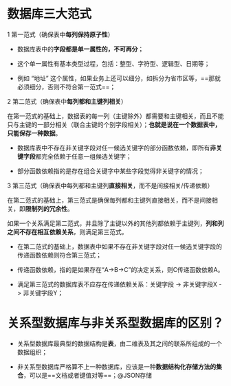 # 数据库三大范式

1 第一范式（确保表中**每列保持原子性**）

- 数据库表中的**字段都是单一属性的，不可再分**；

- 这个单一属性有基本类型过程，包括：整型、字符型、逻辑型、日期等；

- 例如 “地址” 这个属性，如果业务上还可以细分，如拆分为省市区等，==那就必须细分，否则不符合第一范式==；



2 第二范式（确保表中**每列都和主键列相关**）

在第一范式的基础上，数据表的每一列（主键除外）都需要和主键相关，而且不能只与主键的一部分相关（联合主键的个别字段相关）；**也就是说在一个数据表中，只能保存一种数据**。

- 数据库表中不存在非关键字段对任一候选关键字的部分函数依赖，即所有**非关键字段**都完全依赖于任意一组候选关键字；

- 部分函数依赖指的是存在组合关键字中某些字段觉得非关键字的情况；



3 第三范式（确保表中每列都和主键列**直接相关**，而不是间接相关/传递依赖）

在第二范式的基础上，第三范式是确保每列都和主键列直接相关，而不是间接相关，即**限制列的冗余性**。

如果一个关系满足第二范式，并且除了主键以外的其他列都依赖于主键列，**列和列之间不存在相互依赖关系**，则满足第三范式。

- 在第二范式的基础上，数据表中如果不存在非关键字段对任一候选关键字段的传递函数依赖则符合第三范式；

- 传递函数依赖，指的是如果存在“A->B->C”的决定关系，则C传递函数依赖A。

- 满足第三范式的数据库表不应存在传递依赖关系：关键字段 -> 非关键字段X -> 非关键字段Y；



# 关系型数据库与非关系型数据库的区别？

- 关系型数据库最典型的数据结构是**表**，由二维表及其之间的联系所组成的一个数据组织；

- 非关系型数据库严格算不上一种数据库，应该是一种**数据结构化存储方法的集合**，可以是==文档或者键值对等==；@JSON存储

